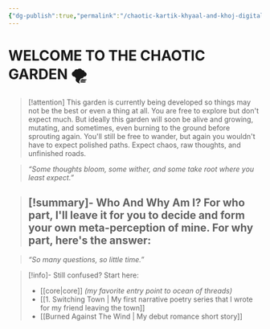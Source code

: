```yaml
---
{"dg-publish":true,"permalink":"/chaotic-kartik-khyaal-and-khoj-digital-garden-homepage/","tags":["gardenEntry"],"created":"2025-02-17T20:45:20.305+05:30","updated":"2025-05-31T20:03:12.995+05:30"}
---
```


# **WELCOME TO THE CHAOTIC GARDEN** 🌪️ 


> [!attention] 
> This garden is currently being developed so things may not be the best or even a thing at all. You are free to explore but don't expect much. But ideally this garden will soon be alive and growing, mutating, and sometimes, even burning to the ground before sprouting again. You'll still be free to wander, but again you wouldn't have to expect polished paths. Expect chaos, raw thoughts, and unfinished roads.

   
> _“Some thoughts bloom, some wither, and some take root where you least expect.”_

   
>[!summary]- Who And Why Am I?
> For who part, I'll leave it for you to decide and form your own meta-perception of mine.
> For why part, here's the answer:
> - 

   
> _“So many questions, so little time.”_

   
> [!info]- Still confused? Start here:
> - [[core\|core]] *(my favorite entry point to ocean of threads)*
> - [[1. Switching Town \| My first narrative poetry series that I wrote for my friend leaving the town]]
> - [[Burned Against The Wind \| My debut romance short story]]
